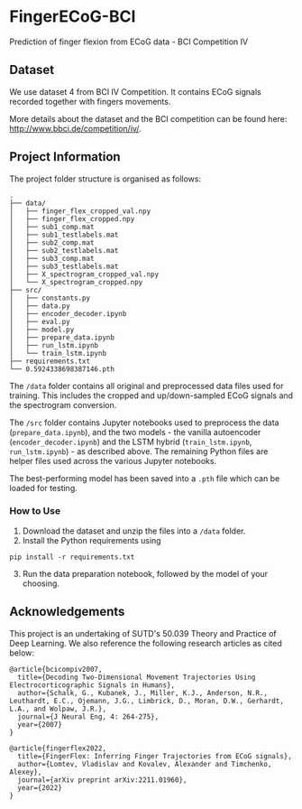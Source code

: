 # FingerECoG-BCI

Prediction of finger flexion from ECoG data - BCI Competition IV

## Dataset

We use dataset 4 from BCI IV Competition. It contains ECoG signals recorded together with fingers movements.

More details about the dataset and the BCI competition can be found here: http://www.bbci.de/competition/iv/.

## Project Information

The project folder structure is organised as follows:

```text
.
├── data/
│   ├── finger_flex_cropped_val.npy
│   ├── finger_flex_cropped.npy
│   ├── sub1_comp.mat
│   ├── sub1_testlabels.mat
│   ├── sub2_comp.mat
│   ├── sub2_testlabels.mat
│   ├── sub3_comp.mat
│   ├── sub3_testlabels.mat
│   ├── X_spectrogram_cropped_val.npy
│   └── X_spectrogram_cropped.npy
├── src/
│   ├── constants.py
│   ├── data.py
│   ├── encoder_decoder.ipynb
│   ├── eval.py
│   ├── model.py
│   ├── prepare_data.ipynb
│   ├── run_lstm.ipynb
│   └── train_lstm.ipynb
├── requirements.txt
└── 0.5924338698387146.pth
```

The `/data` folder contains all original and preprocessed data files used for training. This includes the cropped and up/down-sampled ECoG signals and the spectrogram conversion.

The `/src` folder contains Jupyter notebooks used to preprocess the data (`prepare_data.ipynb`), and the two models - the vanilla autoencoder (`encoder_decoder.ipynb`) and the LSTM hybrid (`train_lstm.ipynb`, `run_lstm.ipynb`) - as described above. The remaining Python files are helper files used across the various Jupyter notebooks.

The best-performing model has been saved into a `.pth` file which can be loaded for testing.

### How to Use

1. Download the dataset and unzip the files into a `/data` folder.
2. Install the Python requirements using

```shell
pip install -r requirements.txt
```

3. Run the data preparation notebook, followed by the model of your choosing.

## Acknowledgements

This project is an undertaking of SUTD's 50.039 Theory and Practice of Deep Learning. We also reference the following research articles as cited below:

```
@article{bcicompiv2007,
  title={Decoding Two-Dimensional Movement Trajectories Using Electrocorticographic Signals in Humans},
  author={Schalk, G., Kubanek, J., Miller, K.J., Anderson, N.R., Leuthardt, E.C., Ojemann, J.G., Limbrick, D., Moran, D.W., Gerhardt, L.A., and Wolpaw, J.R.},
  journal={J Neural Eng, 4: 264-275},
  year={2007}
}

@article{fingerflex2022,
  title={FingerFlex: Inferring Finger Trajectories from ECoG signals},
  author={Lomtev, Vladislav and Kovalev, Alexander and Timchenko, Alexey},
  journal={arXiv preprint arXiv:2211.01960},
  year={2022}
}
```
